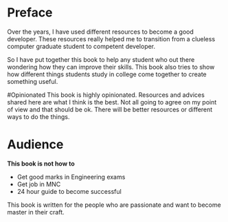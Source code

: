 # Preface

Over the years, I have used different resources to become a good developer. These resources really helped me to transition from a clueless computer graduate student to competent developer.

So I have put together this book to help any student who out there wondering how they can improve their skills. This book also tries to show how different things students study in college come together to create something useful.

#Opinionated
This book is highly opinionated. Resources and advices shared here are what I think is the best. Not all going to agree on my point of view and that should be ok. There will be better resources or different ways to do the things.


# Audience
**This book is not how to**

 * Get good marks in Engineering exams
 * Get job in MNC
 * 24 hour guide to become successful

This book is written for the people who are passionate and want to become master in their craft.













